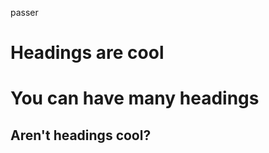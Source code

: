 ﻿passerHeadings are cool======You can have many headings======Aren't headings cool?------